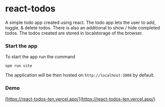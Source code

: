 # react-todos

A simple todo app created using react. The todo app lets the user to add, toggle, & delete todos. There is also an additional to show / hide completed todos. The todos created are stored in localstorage of the browser.


### Start the app
To start the app run the command
```
npm run vite

```
The application will be then hosted on `http://localhost:3000` by default. 

### Demo
[https://react-todos-ten.vercel.app/](https://react-todos-ten.vercel.app/)

